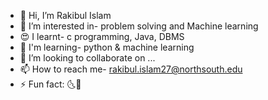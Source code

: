 - 👋 Hi, I’m Rakibul Islam
- 👀 I’m interested in- problem solving and Machine learning
- 😍 I learnt- c programming, Java, DBMS
- 🌱 I'm learning- python & machine learning
- 💞️ I’m looking to collaborate on ...
- 📫 How to reach me- rakibul.islam27@northsouth.edu
- ⚡ Fun fact: 🌜🌛
